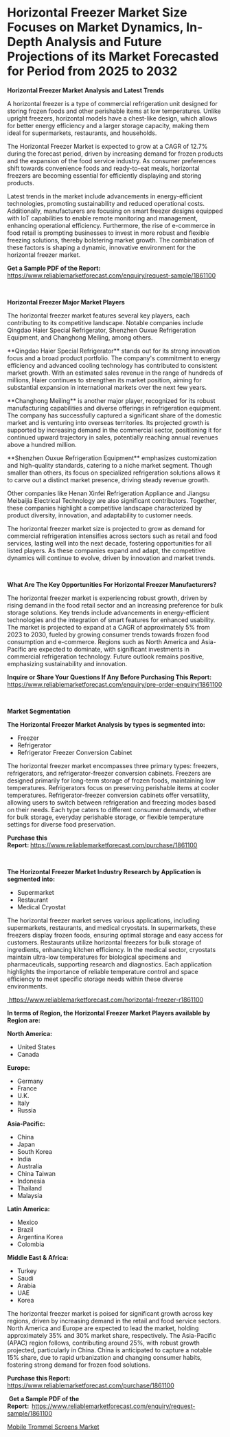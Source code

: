 <p><h1>Horizontal Freezer Market Size Focuses on Market Dynamics, In-Depth Analysis and Future Projections of its Market Forecasted for Period from 2025 to 2032</h1></p><p><strong>Horizontal Freezer Market Analysis and Latest Trends</strong></p>
<p><p>A horizontal freezer is a type of commercial refrigeration unit designed for storing frozen foods and other perishable items at low temperatures. Unlike upright freezers, horizontal models have a chest-like design, which allows for better energy efficiency and a larger storage capacity, making them ideal for supermarkets, restaurants, and households. </p><p>The Horizontal Freezer Market is expected to grow at a CAGR of 12.7% during the forecast period, driven by increasing demand for frozen products and the expansion of the food service industry. As consumer preferences shift towards convenience foods and ready-to-eat meals, horizontal freezers are becoming essential for efficiently displaying and storing products. </p><p>Latest trends in the market include advancements in energy-efficient technologies, promoting sustainability and reduced operational costs. Additionally, manufacturers are focusing on smart freezer designs equipped with IoT capabilities to enable remote monitoring and management, enhancing operational efficiency. Furthermore, the rise of e-commerce in food retail is prompting businesses to invest in more robust and flexible freezing solutions, thereby bolstering market growth. The combination of these factors is shaping a dynamic, innovative environment for the horizontal freezer market.</p></p>
<p><strong>Get a Sample PDF of the Report:&nbsp;</strong> <a href="https://www.reliablemarketforecast.com/enquiry/request-sample/1861100?utm_campaign=1900&utm_medium=2&utm_source=Github&utm_content=ia&utm_term=22022025&utm_id=horizontal-freezer">https://www.reliablemarketforecast.com/enquiry/request-sample/1861100</a></p>
<p>&nbsp;</p>
<p><strong>Horizontal Freezer Major Market Players</strong></p>
<p><p>The horizontal freezer market features several key players, each contributing to its competitive landscape. Notable companies include Qingdao Haier Special Refrigerator, Shenzhen Ouxue Refrigeration Equipment, and Changhong Meiling, among others.</p><p>**Qingdao Haier Special Refrigerator** stands out for its strong innovation focus and a broad product portfolio. The company's commitment to energy efficiency and advanced cooling technology has contributed to consistent market growth. With an estimated sales revenue in the range of hundreds of millions, Haier continues to strengthen its market position, aiming for substantial expansion in international markets over the next few years.</p><p>**Changhong Meiling** is another major player, recognized for its robust manufacturing capabilities and diverse offerings in refrigeration equipment. The company has successfully captured a significant share of the domestic market and is venturing into overseas territories. Its projected growth is supported by increasing demand in the commercial sector, positioning it for continued upward trajectory in sales, potentially reaching annual revenues above a hundred million.</p><p>**Shenzhen Ouxue Refrigeration Equipment** emphasizes customization and high-quality standards, catering to a niche market segment. Though smaller than others, its focus on specialized refrigeration solutions allows it to carve out a distinct market presence, driving steady revenue growth.</p><p>Other companies like Henan Xinfei Refrigeration Appliance and Jiangsu Meibaijia Electrical Technology are also significant contributors. Together, these companies highlight a competitive landscape characterized by product diversity, innovation, and adaptability to customer needs.</p><p>The horizontal freezer market size is projected to grow as demand for commercial refrigeration intensifies across sectors such as retail and food services, lasting well into the next decade, fostering opportunities for all listed players. As these companies expand and adapt, the competitive dynamics will continue to evolve, driven by innovation and market trends.</p></p>
<p>&nbsp;</p>
<p><strong>What Are The Key Opportunities For Horizontal Freezer Manufacturers?</strong></p>
<p><p>The horizontal freezer market is experiencing robust growth, driven by rising demand in the food retail sector and an increasing preference for bulk storage solutions. Key trends include advancements in energy-efficient technologies and the integration of smart features for enhanced usability. The market is projected to expand at a CAGR of approximately 5% from 2023 to 2030, fueled by growing consumer trends towards frozen food consumption and e-commerce. Regions such as North America and Asia-Pacific are expected to dominate, with significant investments in commercial refrigeration technology. Future outlook remains positive, emphasizing sustainability and innovation.</p></p>
<p><strong>Inquire or Share Your Questions If Any Before Purchasing This Report:</strong> <a href="https://www.reliablemarketforecast.com/enquiry/pre-order-enquiry/1861100?utm_campaign=1900&utm_medium=2&utm_source=Github&utm_content=ia&utm_term=22022025&utm_id=horizontal-freezer">https://www.reliablemarketforecast.com/enquiry/pre-order-enquiry/1861100</a></p>
<p>&nbsp;</p>
<p><strong>Market Segmentation</strong></p>
<p><strong>The Horizontal Freezer Market Analysis by types is segmented into:</strong></p>
<p><ul><li>Freezer</li><li>Refrigerator</li><li>Refrigerator Freezer Conversion Cabinet</li></ul></p>
<p><p>The horizontal freezer market encompasses three primary types: freezers, refrigerators, and refrigerator-freezer conversion cabinets. Freezers are designed primarily for long-term storage of frozen foods, maintaining low temperatures. Refrigerators focus on preserving perishable items at cooler temperatures. Refrigerator-freezer conversion cabinets offer versatility, allowing users to switch between refrigeration and freezing modes based on their needs. Each type caters to different consumer demands, whether for bulk storage, everyday perishable storage, or flexible temperature settings for diverse food preservation.</p></p>
<p><strong>Purchase this Report:&nbsp;</strong><a href="https://www.reliablemarketforecast.com/purchase/1861100?utm_campaign=1900&utm_medium=2&utm_source=Github&utm_content=ia&utm_term=22022025&utm_id=horizontal-freezer">https://www.reliablemarketforecast.com/purchase/1861100</a></p>
<p>&nbsp;</p>
<p><strong>The Horizontal Freezer Market Industry Research by Application is segmented into:</strong></p>
<p><ul><li>Supermarket</li><li>Restaurant</li><li>Medical Cryostat</li></ul></p>
<p><p>The horizontal freezer market serves various applications, including supermarkets, restaurants, and medical cryostats. In supermarkets, these freezers display frozen foods, ensuring optimal storage and easy access for customers. Restaurants utilize horizontal freezers for bulk storage of ingredients, enhancing kitchen efficiency. In the medical sector, cryostats maintain ultra-low temperatures for biological specimens and pharmaceuticals, supporting research and diagnostics. Each application highlights the importance of reliable temperature control and space efficiency to meet specific storage needs within these diverse environments.</p></p>
<p><a href="https://www.reliablemarketforecast.com/horizontal-freezer-r1861100?utm_campaign=1900&utm_medium=2&utm_source=Github&utm_content=ia&utm_term=22022025&utm_id=horizontal-freezer">&nbsp;https://www.reliablemarketforecast.com/horizontal-freezer-r1861100</a></p>
<p><strong>In terms of Region, the Horizontal Freezer Market Players available by Region are:</strong></p>
<p>
    <p> <strong> North America: </strong>
        <ul>
            <li>United States</li>
            <li>Canada</li>
        </ul>
        </p> 
    <p> <strong> Europe: </strong>
        <ul>
            <li>Germany</li>
            <li>France</li>
            <li>U.K.</li>
            <li>Italy</li>
            <li>Russia</li>
        </ul>
        </p> 
    <p> <strong> Asia-Pacific: </strong>
        <ul>
            <li>China</li>
            <li>Japan</li>
            <li>South Korea</li>
            <li>India</li>
            <li>Australia</li>
            <li>China Taiwan</li>
            <li>Indonesia</li>
            <li>Thailand</li>
            <li>Malaysia</li>
        </ul>
        </p> 
    <p> <strong> Latin America: </strong>
        <ul>
            <li>Mexico</li>
            <li>Brazil</li>
            <li>Argentina Korea</li>
            <li>Colombia</li>
        </ul>
        </p> 
    <p> <strong> Middle East & Africa: </strong>
        <ul>
            <li>Turkey</li>
            <li>Saudi</li>
            <li>Arabia</li>
            <li>UAE</li>
            <li>Korea</li>
        </ul>
    </p>
    </p>
<p><p>The horizontal freezer market is poised for significant growth across key regions, driven by increasing demand in the retail and food service sectors. North America and Europe are expected to lead the market, holding approximately 35% and 30% market share, respectively. The Asia-Pacific (APAC) region follows, contributing around 25%, with robust growth projected, particularly in China. China is anticipated to capture a notable 15% share, due to rapid urbanization and changing consumer habits, fostering strong demand for frozen food solutions.</p></p>
<p><strong>Purchase this Report: </strong><a href="https://www.reliablemarketforecast.com/purchase/1861100?utm_campaign=1900&utm_medium=2&utm_source=Github&utm_content=ia&utm_term=22022025&utm_id=horizontal-freezer">https://www.reliablemarketforecast.com/purchase/1861100</a></p>
<p>&nbsp;<strong>Get a Sample PDF of the Report:&nbsp;&nbsp;</strong><a href="https://www.reliablemarketforecast.com/enquiry/request-sample/1861100?utm_campaign=1900&utm_medium=2&utm_source=Github&utm_content=ia&utm_term=22022025&utm_id=horizontal-freezer">https://www.reliablemarketforecast.com/enquiry/request-sample/1861100</a></p>
<p><strong></strong></p>
<p><p><a href="https://github.com/santosh758595/Market-Research-Report-List-7/blob/main/mobile-trommel-screens-market.md?utm_campaign=1900&utm_medium=2&utm_source=Github&utm_content=ia&utm_term=22022025&utm_id=horizontal-freezer">Mobile Trommel Screens Market</a></p></p>